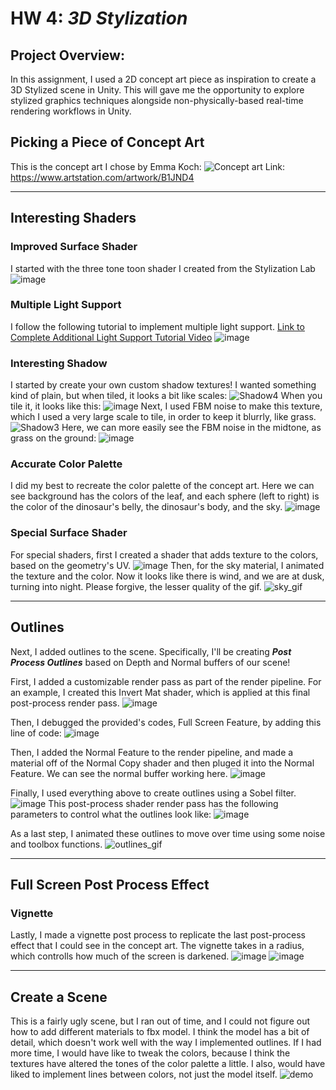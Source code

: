 # HW 4: *3D Stylization*

## Project Overview:
In this assignment, I used a 2D concept art piece as inspiration to create a 3D Stylized scene in Unity. This will gave me the opportunity to explore stylized graphics techniques alongside non-physically-based real-time rendering workflows in Unity.

## Picking a Piece of Concept Art

This is the concept art I chose by Emma Koch: 
![Concept art](https://github.com/kyraSclark/hw04-stylization/assets/60115638/59ab5ba5-226b-4a3b-a550-1967af2dc5c4)
Link: https://www.artstation.com/artwork/B1JND4

---
## Interesting Shaders

### Improved Surface Shader
I started with the three tone toon shader I created from the Stylization Lab
![image](https://github.com/kyraSclark/hw04-stylization/assets/60115638/68832dc4-310f-4d45-87b0-32079d358d78)

###  Multiple Light Support
I follow the following tutorial to implement multiple light support.
[Link to Complete Additional Light Support Tutorial Video](https://youtu.be/1CJ-ZDSFsMM)
![image](https://github.com/kyraSclark/hw04-stylization/assets/60115638/8724c16a-4c09-44b6-9024-3def61a9be92)
              
### Interesting Shadow
I started by create your own custom shadow textures!
I wanted something kind of plain, but when tiled, it looks a bit like scales:
![Shadow4](https://github.com/kyraSclark/hw04-stylization/assets/60115638/13e713b8-5238-4ec1-a332-e61f0fd32fb1)
When you tile it, it looks like this:
![image](https://github.com/kyraSclark/hw04-stylization/assets/60115638/91046e2b-fd93-40f3-b2fa-17aad2828112)
Next, I used FBM noise to make this texture, which I used a very large scale to tile, in order to keep it blurrly, like grass. 
![Shadow3](https://github.com/kyraSclark/hw04-stylization/assets/60115638/a4f4808f-92d8-4472-99db-0c1664a00604)
Here, we can more easily see the FBM noise in the midtone, as grass on the ground: 
![image](https://github.com/kyraSclark/hw04-stylization/assets/60115638/5c3eddbe-2939-4404-a80a-bdcd23a8a401)

### Accurate Color Palette
I did my best to recreate the color palette of the concept art. Here we can see background has the colors of the leaf, and each sphere (left to right) is the color of the dinosaur's belly, the dinosaur's body, and the sky. 
![image](https://github.com/kyraSclark/hw04-stylization/assets/60115638/0ade8713-2cee-4b02-af4a-0f6dc7621fd2)

### Special Surface Shader
For special shaders, first I created a shader that adds texture to the colors, based on the geometry's UV. 
![image](https://github.com/kyraSclark/hw04-stylization/assets/60115638/38e29f41-9343-4dc1-8abf-48c411c37e66)
Then, for the sky material, I animated the texture and the color. Now it looks like there is wind, and we are at dusk, turning into night. Please forgive, the lesser quality of the gif. 
![sky_gif](https://github.com/kyraSclark/hw04-stylization/assets/60115638/92f7d155-9e8e-471d-a2b6-c325b22ca98f)

---
## Outlines
Next, I added outlines to the scene. 
Specifically, I'll be creating ***Post Process Outlines*** based on Depth and Normal buffers of our scene!

First, I added a customizable render pass as part of the render pipeline. 
For an example, I created this Invert Mat shader, which is applied at this final post-process render pass. 
![image](https://github.com/kyraSclark/hw04-stylization/assets/60115638/d4b8a559-2ba0-4eaa-ac46-e3af5e8ff2e8)

Then, I debugged the provided's codes, Full Screen Feature, by adding this line of code: 
![image](https://github.com/kyraSclark/hw04-stylization/assets/60115638/0d4fd67f-3628-49e5-9d6a-6e314057b400)

Then, I added the Normal Feature to the render pipeline, and made a material off of the Normal Copy shader and then pluged it into the Normal Feature. We can see the normal buffer working here. 
![image](https://github.com/kyraSclark/hw04-stylization/assets/60115638/d049d1dc-e77b-400b-94c7-19459034c8a0)

Finally, I used everything above to create outlines using a Sobel filter. 
![image](https://github.com/kyraSclark/hw04-stylization/assets/60115638/dd7b1133-a212-4d6b-8692-ec11bb8e7762)
This post-process shader render pass has the following parameters to control what the outlines look like: 
![image](https://github.com/kyraSclark/hw04-stylization/assets/60115638/386b7d5f-89c6-4b3c-bde4-ed23596765ee)

As a last step, I animated these outlines to move over time using some noise and toolbox functions. 
![outlines_gif](https://github.com/kyraSclark/hw04-stylization/assets/60115638/21d3a3a6-9a35-41cb-8e42-8fc537e12585)

---
## Full Screen Post Process Effect

### Vignette
Lastly, I made a vignette post process to replicate the last post-process effect that I could see in the concept art. The vignette takes in a radius, which controlls how much of the screen is darkened. 
![image](https://github.com/kyraSclark/hw04-stylization/assets/60115638/a497e082-c355-48b4-b18b-0352af7455f1)
![image](https://github.com/kyraSclark/hw04-stylization/assets/60115638/d5854c79-b9b4-49e1-9f22-cd77302c8cd1)

---
## Create a Scene
This is a fairly ugly scene, but I ran out of time, and I could not figure out how to add different materials to fbx model. I think the model has a bit of detail, which doesn't work well with the way I implemented outlines. If I had more time, I would have like to tweak the colors, because I think the textures have altered the tones of the color palette a little. I also, would have liked to implement lines between colors, not just the model itself. 
![demo](https://youtu.be/-OmYFb3Svn0)

